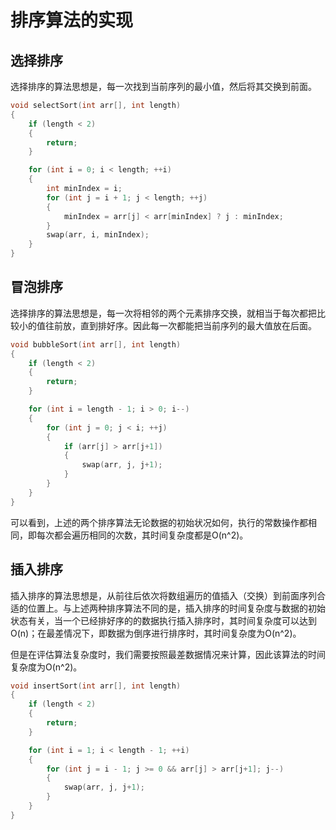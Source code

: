 # 排序算法的实现

## 选择排序

选择排序的算法思想是，每一次找到当前序列的最小值，然后将其交换到前面。

```c
void selectSort(int arr[], int length)
{
    if (length < 2)
    {
        return;
    }

    for (int i = 0; i < length; ++i)
    {
        int minIndex = i;
        for (int j = i + 1; j < length; ++j)
        {
            minIndex = arr[j] < arr[minIndex] ? j : minIndex;
        }
        swap(arr, i, minIndex);
    }
}
```

## 冒泡排序

选择排序的算法思想是，每一次将相邻的两个元素排序交换，就相当于每次都把比较小的值往前放，直到排好序。因此每一次都能把当前序列的最大值放在后面。

```c
void bubbleSort(int arr[], int length)
{
    if (length < 2)
    {
        return;
    }

    for (int i = length - 1; i > 0; i--)
    {
        for (int j = 0; j < i; ++j)
        {
            if (arr[j] > arr[j+1])
            {
                swap(arr, j, j+1);
            }
        }
    }
}
```

可以看到，上述的两个排序算法无论数据的初始状况如何，执行的常数操作都相同，即每次都会遍历相同的次数，其时间复杂度都是O(n^2)。

## 插入排序

插入排序的算法思想是，从前往后依次将数组遍历的值插入（交换）到前面序列合适的位置上。与上述两种排序算法不同的是，插入排序的时间复杂度与数据的初始状态有关，当一个已经排好序的的数据执行插入排序时，其时间复杂度可以达到O(n)；在最差情况下，即数据为倒序进行排序时，其时间复杂度为O(n^2)。

但是在评估算法复杂度时，我们需要按照最差数据情况来计算，因此该算法的时间复杂度为O(n^2)。

```c
void insertSort(int arr[], int length)
{
    if (length < 2)
    {
        return;
    }

    for (int i = 1; i < length - 1; ++i)
    {
        for (int j = i - 1; j >= 0 && arr[j] > arr[j+1]; j--)
        {
            swap(arr, j, j+1);
        }
    }
}
```

